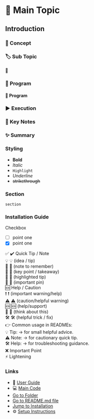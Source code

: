 
# 🚀 Main Topic

## Introduction

### 📘 Concept

### 🏷️ Sub Topic

#### 🔹

### 📝 Program

#### 📝 Program

### ▶️ Execution

### 📌 Key Notes

### ✨ Summary



### Styling
 - **Bold**  
 - _Italic_
 - `Highlight`
 - _Underline_
 - ~~strikethrough~~

### Section 
    section

### Installation Guide

Checkbox
- [ ]  point one
- [x]  point one

✅ ✔️ Quick Tip / Note  
💡 💡 (idea / tip)  
📝 📝 (note to remember)  
🔑 🔑 (key point / takeaway)  
🌟 🌟 (highlighted tip)  
📌 📌 (important pin)  
🆘 Help / Caution  
❗ ❗ (important warning/help)  
⚠️ ⚠️ (caution/helpful warning)  
🆘 🆘 (help/support)  
🤔 🤔 (think about this)  
🛠️ 🛠 (helpful trick / fix)  
👉 Common usage in READMEs:  
💡 Tip: → for small helpful advice.  
⚠️ Note: → for cautionary quick tip.  
🛠️ Help: → for troubleshooting guidance.  
❌ Important Point  
 ⚡ Lightening

### Links
- 📖 [User Guide](docs/guide.md)
- 💻 [Main Code](src/Main.java)
- [Go to Folder](firstprogram/)
- [Go to README.md file](firstprogram/README.md)
- [Jump to Installation](#-program-name)
- ⚙️ [Setup Instructions](docs/guide.md#setup-instructions)

